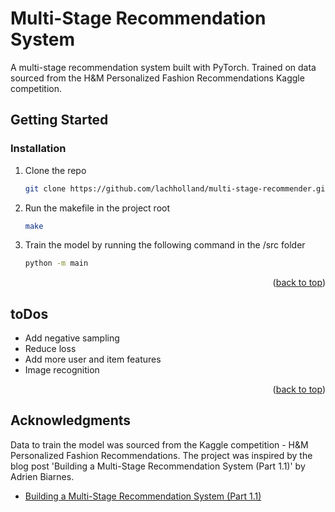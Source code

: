<!-- TITLE -->
<h1>Multi-Stage Recommendation System</h1>

<!-- TITLE -->
A multi-stage recommendation system built with PyTorch. Trained on data sourced from the H&M Personalized Fashion Recommendations Kaggle competition.


<!-- GETTING STARTED -->
## Getting Started

### Installation

1. Clone the repo
   ```sh
   git clone https://github.com/lachholland/multi-stage-recommender.git
   ```
3. Run the makefile in the project root
   ```sh
   make
   ```
4. Train the model by running the following command in the /src folder
   ```sh
   python -m main
   ```

<p align="right">(<a href="#readme-top">back to top</a>)</p>


<!-- ROADMAP -->
## toDos

- Add negative sampling
- Reduce loss
- Add more user and item features
- Image recognition

<p align="right">(<a href="#readme-top">back to top</a>)</p>


<!-- ACKNOWLEDGMENTS -->
## Acknowledgments
Data to train the model was sourced from the Kaggle competition - H&M Personalized Fashion Recommendations.
The project was inspired by the blog post 'Building a Multi-Stage Recommendation System (Part 1.1)' by Adrien Biarnes.

* [Building a Multi-Stage Recommendation System (Part 1.1)](https://medium.com/mlearning-ai/building-a-multi-stage-recommendation-system-part-1-1-95961ccf3dd8)

